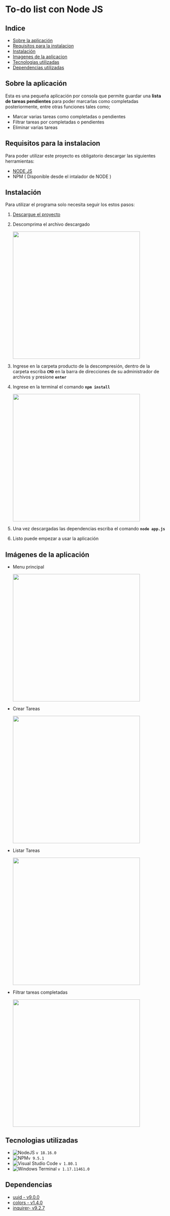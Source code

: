 ﻿# To-do list con Node JS

## Indice
 - [ Sobre la aplicación](#acerca_de)
 - [ Requisitos para la instalacion](#requisitos)
 - [ Instalación](#instalación)
 - [ Imagenes de la aplicacion](#imagenes)
 - [ Tecnologias  utilizadas](#tecnologias)
 - [ Dependencias utilizadas](#dependencias)

<div id='acerca_de'>

## Sobre la aplicación
Esta es una pequeña aplicación por consola que permite guardar  una **lista de tareas pendientes** para poder marcarlas como  completadas posteriormente, entre otras funciones tales como; 
 - Marcar varias tareas como completadas o pendientes
 - Filtrar tareas por completadas o pendientes
 - Eliminar varias tareas

</div>

<div id='requisitos'>

## Requisitos para la instalacion
Para poder utilizar este proyecto es obligatorio descargar las siguientes herramientas:
 - [ NODE JS](https://nodejs.org/en)
- NPM ( Disponible desde el intalador de NODE )

<div id='instalación'/>

## Instalación
Para utilizar el programa solo necesita seguir los estos pasos:
 1. [Descargue el proyecto](https://minhaskamal.github.io/DownGit/#/home?url=https://github.com/IsaacCuautle/Node-de-cero-a-experto/tree/main/04-Tareas-hacer)
 2. Descomprima el archivo descargado
 
	<img src='https://github.com/IsaacCuautle/Node-de-cero-a-experto/assets/65583500/1e9f0e5f-c58a-4b57-8308-fc851ca8a0a9' width='400' />
 3. Ingrese en la carpeta producto de la descompresión, dentro de la carpeta  escriba **`CMD`** en la barra de direcciones de su administrador de archivos  y presione **`enter`**
 5. Ingrese en la terminal el comando **`npm install`**

	<img src='https://github.com/IsaacCuautle/Node-de-cero-a-experto/assets/65583500/8dea8e8f-80c8-4df6-867d-bb935a3c05b1' width=400 />
 6. Una vez descargadas las dependencias escriba el comando **`node app.js`**
 7. Listo puede empezar a usar la aplicación
 


<div id='imagenes'/>

## Imágenes de la aplicación
 - Menu principal

   <img src='https://github.com/IsaacCuautle/Node-de-cero-a-experto/assets/65583500/ab92d053-0ea7-4a29-aa04-72889e08a678' width=400 />

 - Crear Tareas
   
   <img src='https://github.com/IsaacCuautle/Node-de-cero-a-experto/assets/65583500/ff1cfbdb-37cd-4942-a88f-a544464b730a' width=400 />
   
 - Listar Tareas

   <img src='https://github.com/IsaacCuautle/Node-de-cero-a-experto/assets/65583500/20776bf2-38ed-4e7d-b12a-d642a931c494' width=400 />

 - Filtrar tareas completadas

   <img src='https://github.com/IsaacCuautle/Node-de-cero-a-experto/assets/65583500/49bec38f-d4ec-4a67-928b-6fd8d7cec6b7' width=400 />


<div id='tecnologias'></div>

## Tecnologias  utilizadas
 - ![NodeJS](https://img.shields.io/badge/node.js-6DA55F?style=for-the-badge&logo=node.js&logoColor=white)  `v 18.16.0`
 - ![NPM](https://img.shields.io/badge/NPM-%23CB3837.svg?style=for-the-badge&logo=npm&logoColor=white)`v 9.5.1`
 - ![Visual Studio Code](https://img.shields.io/badge/Visual%20Studio%20Code-0078d7.svg?style=for-the-badge&logo=visual-studio-code&logoColor=white) `v 1.80.1`
 - ![Windows Terminal](https://camo.githubusercontent.com/bb423e977c6be89327b59332ac7b0805cdae20717330a55b9194a7d8e3bf1cb9/68747470733a2f2f696d672e736869656c64732e696f2f62616467652f57696e646f77732532305465726d696e616c2d2532333444344434442e7376673f7374796c653d666f722d7468652d6261646765266c6f676f3d77696e646f77732d7465726d696e616c266c6f676f436f6c6f723d7768697465) `v 1.17.11461.0`
 
 <div id='dependencias'></div>
 
 ## Dependencias
 - [uuid - v9.0.0](https://www.npmjs.com/package/uuid)
 - [colors - v1.4.0](https://www.npmjs.com/package/colors)
 - [inquirer- v9.2.7](https://www.npmjs.com/package/inquirer)

  

